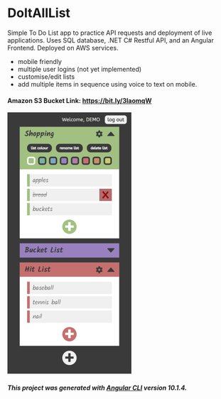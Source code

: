 # DoItAllList

Simple To Do List app to practice API requests and deployment of live applications. 
Uses SQL database, .NET C# Restful API, and an Angular Frontend. Deployed on AWS services.

- mobile friendly
- multiple user logins (not yet implemented)
- customise/edit lists
- add multiple items in sequence using voice to text on mobile.

#### Amazon S3 Bucket Link: https://bit.ly/3laomqW 

![Thumbnail](/DoItAllListThumbnail.png)

##### This project was generated with [Angular CLI](https://github.com/angular/angular-cli) version 10.1.4.
